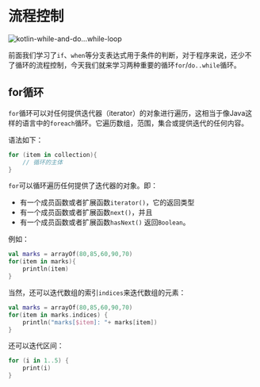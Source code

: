 # 流程控制

![kotlin-while-and-do...while-loop](../../images/basic/Kotlin-while-and-do…while-Loop.png)

前面我们学习了`if`、`when`等分支表达式用于条件的判断，对于程序来说，还少不了循环的流程控制，今天我们就来学习两种重要的循环`for`/`do..while`循环。

## for循环

`for`循环可以对任何提供迭代器（iterator）的对象进行遍历，这相当于像Java这样的语言中的`foreach`循环。它遍历数组，范围，集合或提供迭代的任何内容。

语法如下：
```kotlin
for (item in collection){  
    // 循环的主体
}
```

`for`可以循环遍历任何提供了迭代器的对象。即：
* 有一个成员函数或者扩展函数`iterator()`，它的返回类型
* 有一个成员函数或者扩展函数`next()`，并且
* 有一个成员函数或者扩展函数`hasNext()` 返回`Boolean`。

例如：
```kotlin
val marks = arrayOf(80,85,60,90,70)  
for(item in marks){  
    println(item)  
}
```

当然，还可以迭代数组的索引`indices`来迭代数组的元素：
```kotlin
val marks = arrayOf(80,85,60,90,70)  
for(item in marks.indices) {
    println("marks[$item]: "+ marks[item])
} 
```

还可以迭代区间：
```kotlin
for (i in 1..5) {
    print(i)
}
```